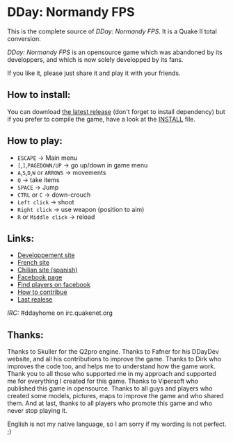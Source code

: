 DDay: Normandy FPS
==================
This is the complete source of _DDay: Normandy FPS_. It is a Quake II total conversion.

_DDay: Normandy FPS_ is an opensource game which was abandoned by its developpers, and which is now solely developped by its fans.

If you like it, please just share it and play it with your friends.


How to install:
---------------
You can download [the latest release](https://github.com/PowaBanga/DDaynormandyFPS/releases/latest) (don't forget to install dependency) but if you prefer to compile the game, have a look at the [INSTALL](INSTALL.md) file.


How to play:
------------
 * `ESCAPE` -> Main menu
 * `[`,`]`,`PAGEDOWN/UP` -> go up/down in game menu
 * `A`,`S`,`D`,`W` or `ARROWS`  -> movements
 * `Q` -> take items
 * `SPACE` -> Jump
 * `CTRL` or `C` -> down-crouch
 * `Left click` -> shoot
 * `Right click` -> use weapon (position to aim)
 * `R` or `Middle click` -> reload

Links:
------
 * [Developpement site](http://ddaydev.com/)
 * [French site](http://ddaynormandy.keumforum.com/)
 * [Chilian site (spanish)](http://ddaychile.com/)
 * [Facebook page](https://www.facebook.com/ddaynormandyquake2)
 * [Find players on facebook](https://www.facebook.com/groups/ddaynormandy)
 * [How to contribue](https://github.com/PowaBanga/DDaynormandyFPS/wiki/How-to-contribue)
 * [Last realese](https://github.com/PowaBanga/DDaynormandyFPS/releases/latest)
 
_*IRC:*_ #ddayhome on irc.quakenet.org 


Thanks:
-------

Thanks to Skuller for the Q2pro engine. Thanks to Fafner for his DDayDev website, and all his contributions to improve the game. Thanks to Dirk who improves the code too, and helps me to understand how the game work. Thank you to all those who supported me in my approach and supported me for everything I created for this game. Thanks to Vipersoft who published this game in opensource. Thanks to all guys and players who created some models, pictures, maps to improve the game and who shared them. And at last, thanks to all players who promote this game and who never stop playing it.

English is not my native language, so I am sorry if my wording is not perfect. ;)
